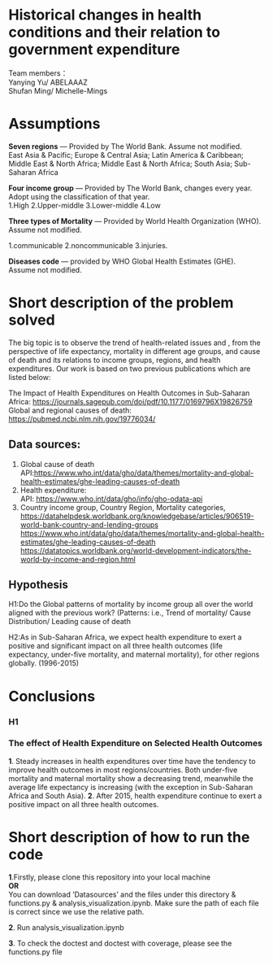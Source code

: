 

# Historical changes in health conditions and their relation to government expenditure

Team members：      
Yanying Yu/ ABELAAAZ  
Shufan Ming/ Michelle-Mings

# Assumptions 
**Seven regions**  — Provided by The World Bank. Assume not modified.    
East Asia & Pacific; Europe & Central Asia; Latin America & Caribbean;    
Middle East & North Africa; Middle East & North Africa; South Asia; Sub-Saharan Africa    
        
**Four income group** — Provided by The World Bank, changes every year. Adopt using the classification of that year.   
1.High  2.Upper-middle  3.Lower-middle  4.Low      
	
**Three types of Mortality**  — Provided by World Health Organization (WHO). Assume not modified.      
   
1.communicable 2.noncommunicable 3.injuries.       
			
**Diseases code** — provided by WHO Global Health Estimates (GHE). Assume not modified.      

# Short description of the problem solved
The big topic is to observe the trend of health-related issues and , from the perspective of life expectancy, mortality in different age groups, and cause of death and its relations to income groups, regions, and health expenditures. Our work is based on two previous publications which are listed below:

The Impact of Health Expenditures on Health Outcomes in Sub-Saharan Africa: https://journals.sagepub.com/doi/pdf/10.1177/0169796X19826759
Global and regional causes of death: https://pubmed.ncbi.nlm.nih.gov/19776034/

## Data sources:
1. Global cause of death   
API:https://www.who.int/data/gho/data/themes/mortality-and-global-health-estimates/ghe-leading-causes-of-death      
2. Health expenditure:     
API: https://www.who.int/data/gho/info/gho-odata-api    
3. Country income group, Country Region, Mortality categories,    
https://datahelpdesk.worldbank.org/knowledgebase/articles/906519-world-bank-country-and-lending-groups    
https://www.who.int/data/gho/data/themes/mortality-and-global-health-estimates/ghe-leading-causes-of-death    
https://datatopics.worldbank.org/world-development-indicators/the-world-by-income-and-region.html    

## Hypothesis
H1:Do the Global patterns of mortality by income group all over the world aligned with the previous work? (Patterns: i.e., Trend of mortality/ Cause Distribution/ Leading cause of death

H2:As in Sub-Saharan Africa, we expect health expenditure to exert a positive and significant impact on all three health outcomes (life expectancy, under-five mortality, and maternal mortality), for other regions globally. (1996-2015)


# Conclusions 

### H1

### The effect of Health Expenditure on Selected Health Outcomes
**1**. Steady increases in health expenditures over time have the tendency to improve health outcomes in most regions/countries. Both under-five mortality and maternal mortality show a decreasing trend, meanwhile the average life expectancy is increasing (with the exception in Sub-Saharan Africa and South Asia). 
**2**. After 2015, health expenditure continue to exert a positive impact on all three health outcomes. 

# Short description of how to run the code
**1**.Firstly, please clone this repository into your local machine  
  **OR**  
You can download ’Datasources’ and the files under this directory &  functions.py & analysis_visualization.ipynb. Make sure the path of each file is correct since we use the relative path.   
    
**2**. Run analysis_visualization.ipynb    

**3**. To check the doctest and doctest with coverage, please see the functions.py file


